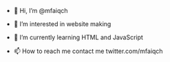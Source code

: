- 👋 Hi, I’m @mfaiqch
- 👀 I’m interested in website making
- 🌱 I’m currently learning HTML and JavaScript

- 📫 How to reach me contact me twitter.com/mfaiqch 

<!---
mfaiqch/mfaiqch is a ✨ special ✨ repository because its `README.md` (this file) appears on your GitHub profile.
You can click the Preview link to take a look at your changes.
--->
